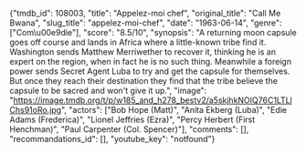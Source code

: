 {"tmdb_id": 108003, "title": "Appelez-moi chef", "original_title": "Call Me Bwana", "slug_title": "appelez-moi-chef", "date": "1963-06-14", "genre": ["Com\u00e9die"], "score": "8.5/10", "synopsis": "A returning moon capsule goes off course and lands in Africa where a little-known tribe find it. Washington sends Matthew Merriwether to recover it, thinking he is an expert on the region, when in fact he is no such thing. Meanwhile a foreign power sends Secret Agent Luba to try and get the capsule for themselves. But once they reach their destination they find that the tribe believe the capsule to be sacred and won't give it up.", "image": "https://image.tmdb.org/t/p/w185_and_h278_bestv2/a5skjhkNOIQ76C1LTLlChs91oRo.jpg", "actors": ["Bob Hope (Matt)", "Anita Ekberg (Luba)", "Edie Adams (Frederica)", "Lionel Jeffries (Ezra)", "Percy Herbert (First Henchman)", "Paul Carpenter (Col. Spencer)"], "comments": [], "recommandations_id": [], "youtube_key": "notfound"}
